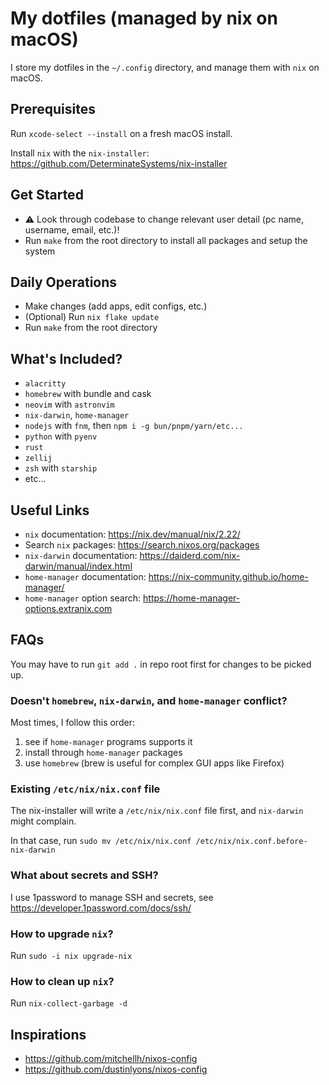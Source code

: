 # My dotfiles (managed by nix on macOS)

I store my dotfiles in the `~/.config` directory, and manage them with `nix` on macOS.

## Prerequisites

Run `xcode-select --install` on a fresh macOS install.

Install `nix` with the `nix-installer`: https://github.com/DeterminateSystems/nix-installer

## Get Started

- ⚠️ Look through codebase to change relevant user detail (pc name, username, email, etc.)!
- Run `make` from the root directory to install all packages and setup the system

## Daily Operations

- Make changes (add apps, edit configs, etc.)
- (Optional) Run `nix flake update`
- Run `make` from the root directory

## What's Included?

- `alacritty`
- `homebrew` with bundle and cask
- `neovim` with `astronvim`
- `nix-darwin`, `home-manager`
- `nodejs` with `fnm`, then `npm i -g bun/pnpm/yarn/etc...`
- `python` with `pyenv`
- `rust`
- `zellij`
- `zsh` with `starship`
- etc...

## Useful Links

- `nix` documentation: https://nix.dev/manual/nix/2.22/
- Search `nix` packages: https://search.nixos.org/packages
- `nix-darwin` documentation: https://daiderd.com/nix-darwin/manual/index.html
- `home-manager` documentation: https://nix-community.github.io/home-manager/
- `home-manager` option search: https://home-manager-options.extranix.com

## FAQs

You may have to run `git add .` in repo root first for changes to be picked up.

### Doesn't `homebrew`, `nix-darwin`, and `home-manager` conflict?

Most times, I follow this order:

1. see if `home-manager` programs supports it
2. install through `home-manager` packages
3. use `homebrew` (brew is useful for complex GUI apps like Firefox)

### Existing `/etc/nix/nix.conf` file

The nix-installer will write a `/etc/nix/nix.conf` file first, and `nix-darwin` might complain.

In that case, run `sudo mv /etc/nix/nix.conf /etc/nix/nix.conf.before-nix-darwin`

### What about secrets and SSH?

I use 1password to manage SSH and secrets, see https://developer.1password.com/docs/ssh/

### How to upgrade `nix`?

Run `sudo -i nix upgrade-nix`

### How to clean up `nix`?

Run `nix-collect-garbage -d`

## Inspirations

- https://github.com/mitchellh/nixos-config
- https://github.com/dustinlyons/nixos-config
